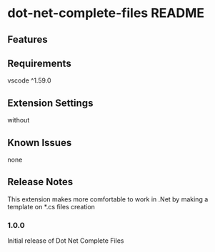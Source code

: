 # dot-net-complete-files README

## Features

## Requirements
vscode ^1.59.0

## Extension Settings
without

## Known Issues
none

## Release Notes
This extension makes more comfortable to work in .Net by making a template on *.cs files creation

### 1.0.0

Initial release of Dot Net Complete Files